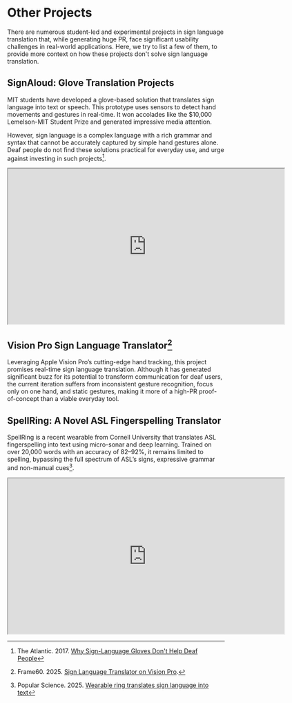 # Other Projects

There are numerous student-led and experimental projects in sign language translation that, while generating huge PR, face significant usability challenges in real-world applications.
Here, we try to list a few of them, to provide more context on how these projects don't solve sign language translation.

## SignAloud: Glove Translation Projects

MIT students have developed a glove-based solution that translates sign language into text or speech.
This prototype uses sensors to detect hand movements and gestures in real-time.
It won accolades like the $10,000 Lemelson-MIT Student Prize and generated impressive media attention.

However, sign language is a complex language with a rich grammar and syntax that cannot be accurately captured by simple hand gestures alone.
Deaf people do not find these solutions practical for everyday use, and urge against investing in such projects[^dont-help].

[^dont-help]: The Atlantic. 2017. [Why Sign-Language Gloves Don't Help Deaf People](https://www.theatlantic.com/technology/archive/2017/11/why-sign-language-gloves-dont-help-deaf-people/545441/)

<iframe anonymous width="640" height="360" src="https://www.youtube.com/embed/NVCE7JR0FCQ"></iframe>

## Vision Pro Sign Language Translator[^vision-pro-translator]

Leveraging Apple Vision Pro’s cutting-edge hand tracking, this project promises real-time sign language translation.
Although it has generated significant buzz for its potential to transform communication for deaf users,
the current iteration suffers from inconsistent gesture recognition, focus only on one hand, and static gestures,
making it more of a high-PR proof-of-concept than a viable everyday tool.

[^vision-pro-translator]: Frame60. 2025. [Sign Language Translator on Vision Pro](https://framesixty.com/portfolio/sign-language-translator-vision-pro/).

## SpellRing: A Novel ASL Fingerspelling Translator

SpellRing is a recent wearable from Cornell University that translates ASL fingerspelling into text using micro-sonar and deep learning.
Trained on over 20,000 words with an accuracy of 82–92%, it remains limited to spelling, bypassing the full spectrum of ASL’s signs, expressive grammar and non-manual cues[^popsci].

<iframe anonymous width="640" height="360" src="https://www.youtube.com/embed/LUtRk-oUeIc"></iframe>

[^popsci]: Popular Science. 2025. [Wearable ring translates sign language into text](https://www.popsci.com/technology/sign-language-translator-ring/)
